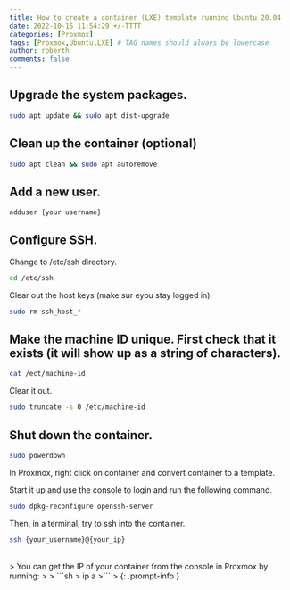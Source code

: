 ```yaml
---
title: How to create a container (LXE) template running Ubuntu 20.04
date: 2022-10-15 11:54:29 +/-TTTT
categories: [Proxmox]
tags: [Proxmox,Ubuntu,LXE] # TAG names should always be lowercase
author: roberth
comments: false
---
```


## Upgrade the system packages.

```sh
sudo apt update && sudo apt dist-upgrade
```

## Clean up the container (optional)

```sh
sudo apt clean && sudo apt autoremove
```

## Add a new user.

```sh
adduser {your username}
```

## Configure SSH.

Change to /etc/ssh directory.

```sh
cd /etc/ssh
```

Clear out the host keys (make sur eyou stay logged in).

```sh
sudo rm ssh_host_*
```

## Make the machine ID unique. First check that it exists (it will show up as a string of characters).

```sh
cat /ect/machine-id
```

Clear it out.

```sh
sudo truncate -s 0 /etc/machine-id
```

## Shut down the container.

```sh
sudo powerdown
```

In Proxmox, right click on container and convert container to a template.

Start it up and use the console to login and run the following command.

```sh
sudo dpkg-reconfigure openssh-server
```

Then, in a terminal, try to ssh into the container.

```sh
ssh {your_username}@{your_ip}
```
<br />
> You can get the IP of your container from the console in Proxmox by running:
>
> ```sh
> ip a
>```
>
{: .prompt-info }